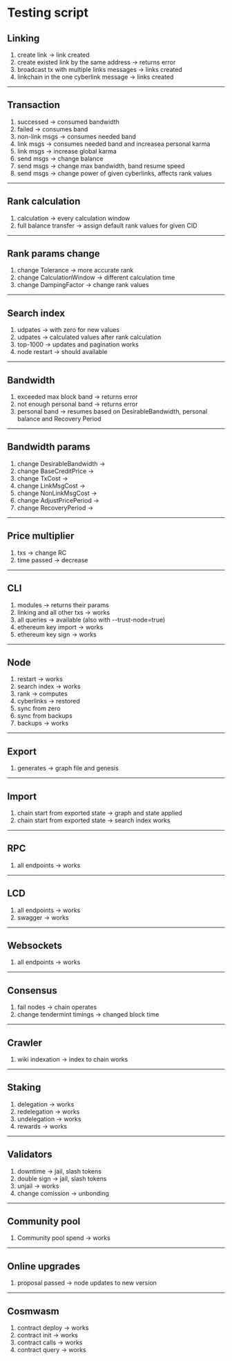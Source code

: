 # Testing script

## Linking

1. create link -> link created
2. create existed link by the same address -> returns error
3. broadcast tx with multiple links messages -> links created
4. linkchain in the one cyberlink message -> links created

____________

## Transaction

1. successed -> consumed bandwidth
2. failed -> consumes band
3. non-link msgs -> consumes needed band
4. link msgs -> consumes needed band and increasea personal karma
5. link msgs -> increase global karma
6. send msgs -> change balance
7. send msgs -> change max bandwidth, band resume speed
8. send msgs -> change power of given cyberlinks, affects rank values

____________

## Rank calculation

1. calculation -> every calculation window
2. full balance transfer -> assign default rank values for given CID

____________

## Rank params change

1. change Tolerance -> more accurate rank
2. change CalculationWindow -> different calculation time
3. change DampingFactor -> change rank values

____________

## Search index

1. udpates -> with zero for new values
2. udpates -> calculated values after rank calculation
3. top-1000 -> updates and pagination works
4. node restart -> should available

____________

## Bandwidth

1. exceeded max block band -> returns error
2. not enough personal band -> returns error
3. personal band -> resumes based on DesirableBandwidth, personal balance and Recovery Period

____________

## Bandwidth params

1. change DesirableBandwidth ->
2. change BaseCreditPrice ->
3. change TxCost ->
4. change LinkMsgCost ->
5. change NonLinkMsgCost ->
6. change AdjustPricePeriod ->
7. change RecoveryPeriod ->

____________

## Price multiplier

1. txs -> change RC
2. time passed -> decrease

____________

## CLI

1. modules -> returns their params
2. linking and all other txs -> works
3. all queries -> available (also with --trust-node=true)
4. ethereum key import -> works
5. ethereum key sign -> works

____________

## Node

1. restart -> works
2. search index -> works
3. rank -> computes
4. cyberlinks -> restored
5. sync from zero
6. sync from backups
7. backups -> works

____________

## Export

1. generates -> graph file and genesis

____________

## Import

1. chain start from exported state -> graph and state applied
2. chain start from exported state -> search index works

____________

## RPC

1. all endpoints -> works

____________

## LCD

1. all endpoints -> works
2. swagger -> works

____________

## Websockets

1. all endpoints -> works

____________

## Consensus

1. fail nodes -> chain operates
2. change tendermint timings -> changed block time

____________

## Crawler

1. wiki indexation -> index to chain works

____________

## Staking

1. delegation -> works
2. redelegation -> works
3. undelegation -> works
4. rewards -> works

____________

## Validators

1. downtime -> jail, slash tokens
2. double sign -> jail, slash tokens
3. unjail -> works
4. change comission -> unbonding

____________

## Community pool

1. Community pool spend -> works

____________

## Online upgrades

1. proposal passed -> node updates to new version

____________

## Cosmwasm

1. contract deploy -> works
2. contract init -> works
3. contract calls -> works
4. contract query -> works
